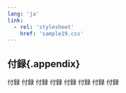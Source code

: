 ```yaml
---
lang: 'ja'
link:
  - rel: 'stylesheet'
    href: 'sample19.css'
---
```

## 付録{.appendix}

付録 付録 付録 付録 付録 付録 付録 付録